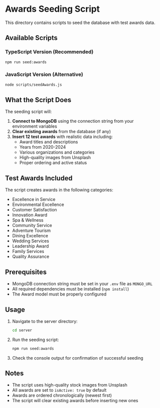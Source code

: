 # Awards Seeding Script

This directory contains scripts to seed the database with test awards data.

## Available Scripts

### TypeScript Version (Recommended)
```bash
npm run seed:awards
```

### JavaScript Version (Alternative)
```bash
node scripts/seedAwards.js
```

## What the Script Does

The seeding script will:

1. **Connect to MongoDB** using the connection string from your environment variables
2. **Clear existing awards** from the database (if any)
3. **Insert 12 test awards** with realistic data including:
   - Award titles and descriptions
   - Years from 2020-2024
   - Various organizations and categories
   - High-quality images from Unsplash
   - Proper ordering and active status

## Test Awards Included

The script creates awards in the following categories:
- Excellence in Service
- Environmental Excellence
- Customer Satisfaction
- Innovation Award
- Spa & Wellness
- Community Service
- Adventure Tourism
- Dining Excellence
- Wedding Services
- Leadership Award
- Family Services
- Quality Assurance

## Prerequisites

- MongoDB connection string must be set in your `.env` file as `MONGO_URL`
- All required dependencies must be installed (`npm install`)
- The Award model must be properly configured

## Usage

1. Navigate to the server directory:
   ```bash
   cd server
   ```

2. Run the seeding script:
   ```bash
   npm run seed:awards
   ```

3. Check the console output for confirmation of successful seeding

## Notes

- The script uses high-quality stock images from Unsplash
- All awards are set to `isActive: true` by default
- Awards are ordered chronologically (newest first)
- The script will clear existing awards before inserting new ones
